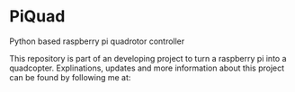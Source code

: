 # PiQuad
Python based raspberry pi quadrotor controller

This repository is part of an developing project to turn a raspberry pi into a quadcopter. Explinations, updates and more information about this project can be found by following me at:
